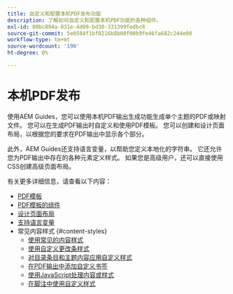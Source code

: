 ```yaml
---
title: 自定义和配置本机PDF发布功能
description: 了解如何自定义和配置本机PDF功能的各种组件。
exl-id: 00bc894a-031e-4d09-bd30-331399fedbc8
source-git-commit: 5e0584f1bf0216b8b00f00b9fe46fa682c244e08
workflow-type: tm+mt
source-wordcount: '190'
ht-degree: 0%

---
```


# 本机PDF发布

使用AEM Guides，您可以使用本机PDF输出生成功能生成单个主题的PDF或映射文件。 您可以在生成PDF输出时自定义和使用PDF模板。 您可以创建和设计页面布局，以根据您的要求在PDF输出中显示各个部分。

此外，AEM Guides还支持语言变量，以帮助您定义本地化的字符串。 它还允许您为PDF输出中存在的各种元素定义样式。 如果您是高级用户，还可以直接使用CSS创建高级页面布局。


有关更多详细信息，请查看以下内容：
* [PDF模板](../native-pdf/pdf-template.md)
* [PDF模板的组件](../native-pdf/components-pdf-template.md)
* [设计页面布局](../native-pdf/design-page-layout.md)
* [支持语言变量](../native-pdf/native-pdf-language-variables.md)
* 常见内容样式 {#content-styles}
   * [使用常见的内容样式](../native-pdf/stylesheet.md)
   * [使用自定义更改条样式](../native-pdf/change-bar-style.md)
   * [对目录条目和主题内容应用自定义样式](../native-pdf/custom-style-toc.md)
   * [在PDF输出中添加自定义书签](../native-pdf/add-custom-bookmark.md)
   * [使用JavaScript处理内容或样式](../native-pdf/use-javascript-content-style.md)
   * [在脚注中使用自定义样式](../native-pdf/footnote-number-style.md)
